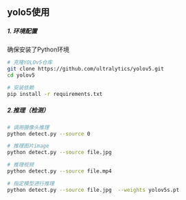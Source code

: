 ## yolo5使用

##### 1. 环境配置

确保安装了Python环境

```sh
# 克隆YOLOv5仓库
git clone https://github.com/ultralytics/yolov5.git
cd yolov5

# 安装依赖
pip install -r requirements.txt
```

##### 2.推理（检测）

````sh
# 调用摄像头推理
python detect.py --source 0

# 推理图片image 
python detect.py --source file.jpg  

# 推理视频
python detect.py --source file.mp4

# 指定模型进行推理
python detect.py --source file.jpg  --weights yolov5s.pt
````

